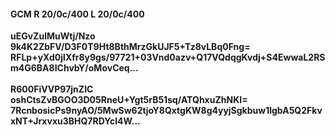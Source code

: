 #### GCM R 20/0c/400 L 20/0c/400
**uEGvZulMuWtj/Nzo**<br/>**9k4K2ZbFV/D3F0T9Ht8BthMrzGkUJF5+Tz8vLBq0Fng=**<br/>**RFLp+yXd0jlXfr8y9gs/97721+03Vnd0azv+Q17VQdqgKvdj+S4EwwaL2RSm4G6BA8IChvbY/oMovCeq...**<br/><br/>
**R600FiVVP97jnZlC**<br/>**oshCtsZvBGOO3D05RneU+Ygt5rB51sq/ATQhxuZhNKI=**<br/>**7RcnbosicPs9nyAO/5MwSw62tjoY8QxtgKW8g4yyjSgkbuw1lgbA5Q2FkvxNT+Jrxvxu3BHQ7RDYcI4W...**
